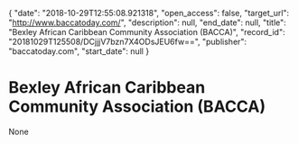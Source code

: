 {
  "date": "2018-10-29T12:55:08.921318", 
  "open_access": false, 
  "target_url": "http://www.baccatoday.com/", 
  "description": null, 
  "end_date": null, 
  "title": "Bexley African Caribbean Community Association (BACCA)", 
  "record_id": "20181029T125508/DCjjjV7bzn7X4ODsJEU6fw==", 
  "publisher": "baccatoday.com", 
  "start_date": null
}

# Bexley African Caribbean Community Association (BACCA)

None